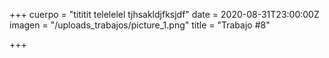 +++
cuerpo = "tititit telelelel tjhsakldjfksjdf"
date = 2020-08-31T23:00:00Z
imagen = "/uploads_trabajos/picture_1.png"
title = "Trabajo #8"

+++

